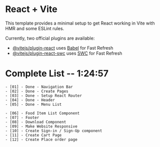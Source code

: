 # React + Vite

This template provides a minimal setup to get React working in Vite with HMR and some ESLint rules.

Currently, two official plugins are available:

- [@vitejs/plugin-react](https://github.com/vitejs/vite-plugin-react/blob/main/packages/plugin-react/README.md) uses [Babel](https://babeljs.io/) for Fast Refresh
- [@vitejs/plugin-react-swc](https://github.com/vitejs/vite-plugin-react-swc) uses [SWC](https://swc.rs/) for Fast Refresh

# Complete List -- 1:24:57
    - [01] - Done - Navigation Bar
    - [02] - Done - Create Pages
    - [03] - Done - Setup React Router
    - [04] - Done - Header
    - [05] - Done - Menu List
    
    - [06] - Food Item List Component
    - [07] - Footer
    - [08] - Download Component
    - [09] - Make Website Responsive
    - [10] - Create Sign-in / Sign-Up component
    - [11] - Create Cart Page
    - [12] - Create Place order page
